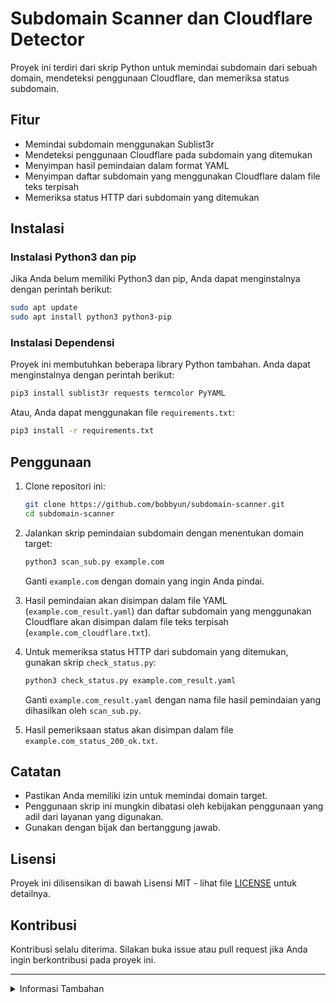 # Subdomain Scanner dan Cloudflare Detector

Proyek ini terdiri dari skrip Python untuk memindai subdomain dari sebuah domain, mendeteksi penggunaan Cloudflare, dan memeriksa status subdomain.

## Fitur

- Memindai subdomain menggunakan Sublist3r
- Mendeteksi penggunaan Cloudflare pada subdomain yang ditemukan
- Menyimpan hasil pemindaian dalam format YAML
- Menyimpan daftar subdomain yang menggunakan Cloudflare dalam file teks terpisah
- Memeriksa status HTTP dari subdomain yang ditemukan

## Instalasi

### Instalasi Python3 dan pip

Jika Anda belum memiliki Python3 dan pip, Anda dapat menginstalnya dengan perintah berikut:

```bash
sudo apt update
sudo apt install python3 python3-pip
```

### Instalasi Dependensi

Proyek ini membutuhkan beberapa library Python tambahan. Anda dapat menginstalnya dengan perintah berikut:

```bash
pip3 install sublist3r requests termcolor PyYAML
```

Atau, Anda dapat menggunakan file `requirements.txt`:

```bash
pip3 install -r requirements.txt
```

## Penggunaan

1. Clone repositori ini:
   ```bash
   git clone https://github.com/bobbyun/subdomain-scanner.git
   cd subdomain-scanner
   ```

2. Jalankan skrip pemindaian subdomain dengan menentukan domain target:
   ```bash
   python3 scan_sub.py example.com
   ```
   Ganti `example.com` dengan domain yang ingin Anda pindai.

3. Hasil pemindaian akan disimpan dalam file YAML (`example.com_result.yaml`) dan daftar subdomain yang menggunakan Cloudflare akan disimpan dalam file teks terpisah (`example.com_cloudflare.txt`).

4. Untuk memeriksa status HTTP dari subdomain yang ditemukan, gunakan skrip `check_status.py`:
   ```bash
   python3 check_status.py example.com_result.yaml
   ```
   Ganti `example.com_result.yaml` dengan nama file hasil pemindaian yang dihasilkan oleh `scan_sub.py`.

5. Hasil pemeriksaan status akan disimpan dalam file `example.com_status_200_ok.txt`.

## Catatan

- Pastikan Anda memiliki izin untuk memindai domain target.
- Penggunaan skrip ini mungkin dibatasi oleh kebijakan penggunaan yang adil dari layanan yang digunakan.
- Gunakan dengan bijak dan bertanggung jawab.

## Lisensi

Proyek ini dilisensikan di bawah Lisensi MIT - lihat file [LICENSE](LICENSE) untuk detailnya.

## Kontribusi

Kontribusi selalu diterima. Silakan buka issue atau pull request jika Anda ingin berkontribusi pada proyek ini.

<hr>

<details>
<summary>Informasi Tambahan</summary>

### Penjelasan Skrip

- `scan_sub.py`: Memindai subdomain menggunakan Sublist3r, memeriksa penggunaan Cloudflare, dan menyimpan hasil dalam format YAML dan teks.
- `check_status.py`: Membaca file YAML hasil pemindaian dan memeriksa status HTTP dari setiap subdomain.

Untuk informasi lebih lanjut tentang cara kerja skrip, silakan lihat komentar dalam kode sumber.

</details>


